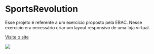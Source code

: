 # SportsRevolution
Esse projeto é referente a um exercício proposto pela EBAC. Nesse exercício era necessário criar um layout responsivo de uma loja virtual. 

[Visite o site](https://sports-revolution.vercel.app/#sobre-loja)

<img src="https://github.com/AndBalbino/Estudos-ads/assets/113153237/d31b9da1-3477-4472-83db-f143aaa070a6"/> 

